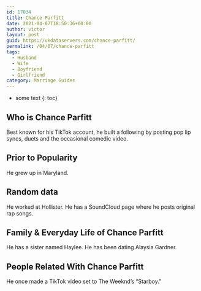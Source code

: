 ```yaml
---
id: 17034
title: Chance Parfitt
date: 2021-04-07T18:50:36+00:00
author: victor
layout: post
guid: https://ukdataservers.com/chance-parfitt/
permalink: /04/07/chance-parfitt
tags:
  - Husband
  - Wife
  - Boyfriend
  - Girlfriend
category: Marriage Guides
---
```


* some text
{: toc}


## Who is Chance Parfitt



Best known for his TikTok account, he built a following by posting pop lip syncs, duets and the occasional comedic video. 

                
                
                
## Prior to Popularity



He grew up in Maryland. 

                
                
                
## Random data



He worked at Hollister. He has a SoundCloud page where he posts original rap songs.  

                
                
                
## Family & Everyday Life of Chance Parfitt



He has a sister named Haylee. He has been dating Alaysia Gardner.

                
                
                
## People Related With Chance Parfitt



He once made a TikTok video set to The Weeknd&#8217;s &#8220;Starboy.&#8221; 

                
              
            
          
          
          